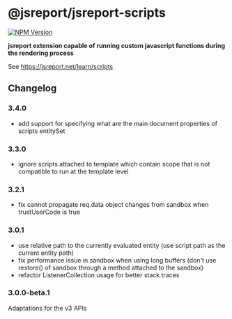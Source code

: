 # @jsreport/jsreport-scripts
[![NPM Version](http://img.shields.io/npm/v/@jsreport/jsreport-scripts.svg?style=flat-square)](https://npmjs.com/package/@jsreport/jsreport-scripts)

**jsreport extension capable of running custom javascript functions during the rendering process**

See https://jsreport.net/learn/scripts

## Changelog

### 3.4.0

- add support for specifying what are the main document properties of scripts entitySet

### 3.3.0

- ignore scripts attached to template which contain scope that is not compatible to run at the template level

### 3.2.1

- fix cannot propagate req.data object changes from sandbox when trustUserCode is true

### 3.0.1

- use relative path to the currently evaluated entity (use script path as the current entity path)
- fix performance issue in sandbox when using long buffers (don't use restore() of sandbox through a method attached to the sandbox)
- refactor ListenerCollection usage for better stack traces

### 3.0.0-beta.1

Adaptations for the v3 APIs
